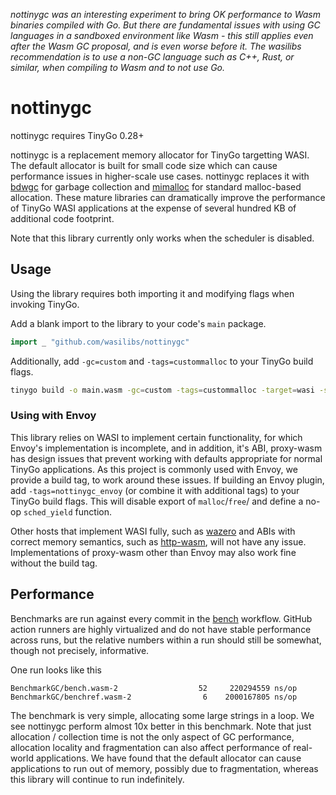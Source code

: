 _nottinygc was an interesting experiment to bring OK performance to Wasm binaries compiled with Go.
But there are fundamental issues with using GC languages in a sandboxed environment like Wasm - this
still applies even after the Wasm GC proposal, and is even worse before it. The wasilibs recommendation
is to use a non-GC language such as C++, Rust, or similar, when compiling to Wasm and to not use Go._

# nottinygc

nottinygc requires TinyGo 0.28+

nottinygc is a replacement memory allocator for TinyGo targetting WASI. The default allocator
is built for small code size which can cause performance issues in higher-scale use cases.
nottinygc replaces it with [bdwgc][1] for garbage collection and [mimalloc][2] for standard
malloc-based allocation. These mature libraries can dramatically improve the performance of
TinyGo WASI applications at the expense of several hundred KB of additional code footprint.

Note that this library currently only works when the scheduler is disabled.

## Usage

Using the library requires both importing it and modifying flags when invoking TinyGo.

Add a blank import to the library to your code's `main` package.

```go
import _ "github.com/wasilibs/nottinygc"
```

Additionally, add `-gc=custom` and `-tags=custommalloc` to your TinyGo build flags.

```bash
tinygo build -o main.wasm -gc=custom -tags=custommalloc -target=wasi -scheduler=none main.go
```

### Using with Envoy

This library relies on WASI to implement certain functionality, for which Envoy's implementation
is incomplete, and in addition, it's ABI, proxy-wasm has design issues that prevent working with
defaults appropriate for normal TinyGo applications. As this project is commonly used with Envoy,
we provide a build tag, to work around these issues. If building an Envoy plugin, add
`-tags=nottinygc_envoy` (or combine it with additional tags) to your TinyGo build flags. This
will disable export of `malloc`/`free`/ and define a no-op `sched_yield` function.

Other hosts that implement WASI fully, such as [wazero][3] and ABIs with correct memory semantics,
such as [http-wasm][5], will not have any issue. Implementations of proxy-wasm other than Envoy
may also work fine without the build tag.

## Performance

Benchmarks are run against every commit in the [bench][4] workflow. GitHub action runners are highly
virtualized and do not have stable performance across runs, but the relative numbers within a run
should still be somewhat, though not precisely, informative.

One run looks like this

```
BenchmarkGC/bench.wasm-2         	      52	 220294559 ns/op
BenchmarkGC/benchref.wasm-2      	       6	2000167805 ns/op
```

The benchmark is very simple, allocating some large strings in a loop. We see nottinygc perform almost
10x better in this benchmark. Note that just allocation / collection time is not the only aspect of
GC performance, allocation locality and fragmentation can also affect performance of real-world
applications. We have found that the default allocator can cause applications to run out of memory,
possibly due to fragmentation, whereas this library will continue to run indefinitely.

[1]: https://github.com/ivmai/bdwgc
[2]: https://github.com/microsoft/mimalloc
[3]: https://github.com/tetratelabs/wazero
[4]: https://github.com/wasilibs/nottinygc/actions/workflows/bench.yaml
[5]: https://http-wasm.io/
[6]: https://github.com/golang/go/issues/65199
